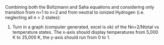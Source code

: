 Combining both the Boltzmann and Saha equations and considering only transition
from n=1 to n=2 and from neutral to ionized Hydrogen (i.e. neglecting
all n > 2 states):
1. Turn in a graph (computer generated, excel is ok) of the Nn=2/Ntotal vs
temperature states. The x-axis should display temperatures from 5,000 K
to 25,000 K, the y-axis should run from 0 to 1.
